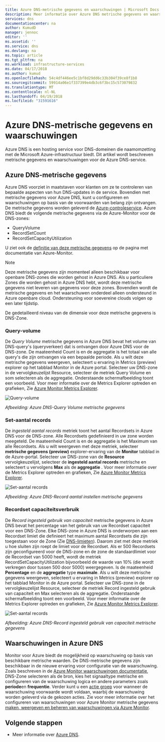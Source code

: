 ```yaml
---
title: Azure DNS-metrische gegevens en waarschuwingen | Microsoft Docs
description: Meer informatie over Azure DNS metrische gegevens en waarschuwingen.
services: dns
documentationcenter: na
author: KumudD
manager: jennoc
editor: ''
ms.assetid: ''
ms.service: dns
ms.devlang: na
ms.topic: article
ms.tgt_pltfrm: na
ms.workload: infrastructure-services
ms.date: 04/17/2018
ms.author: kumud
ms.openlocfilehash: 54c4df446ee5c1bf8d29dd6c33b304f39ce8f1b8
ms.sourcegitcommit: 59914a06e1f337399e4db3c6f3bc15c573079832
ms.translationtype: MT
ms.contentlocale: nl-NL
ms.lasthandoff: 04/19/2018
ms.locfileid: "31591616"
---
```

# <a name="azure-dns-metrics-and-alerts"></a>Azure DNS-metrische gegevens en waarschuwingen
Azure DNS is een hosting service voor DNS-domeinen die naamomzetting met de Microsoft Azure-infrastructuur biedt. Dit artikel wordt beschreven metrische gegevens en waarschuwingen voor de Azure DNS-service.

## <a name="azure-dns-metrics"></a>Azure DNS-metrische gegevens

Azure DNS voorziet in maatstaven voor klanten om ze te controleren van bepaalde aspecten van hun DNS-updates in de service. Bovendien met metrische gegevens voor Azure DNS, kunt u configureren en waarschuwingen op basis van de voorwaarden van belang zijn ontvangen. De metrische gegevens worden geleverd de [Azure-controleservice](../monitoring-and-diagnostics/index.yml). Azure DNS biedt de volgende metrische gegevens via de Azure-Monitor voor de DNS-zones:

-   QueryVolume
-   RecordSetCount
-   RecordSetCapacityUtilization

U ziet ook de [definitie van deze metrische gegevens](../monitoring-and-diagnostics/monitoring-supported-metrics.md#microsoftnetworkdnszones) op de pagina met documentatie van Azure-Monitor.
>[!NOTE]
> Deze metrische gegevens zijn momenteel alleen beschikbaar voor openbare DNS-zones die worden gehost in Azure DNS. Als u particuliere Zones die worden gehost in Azure DNS hebt, wordt deze metrische gegevens niet leveren van gegevens voor deze zones. Bovendien wordt de metrische gegevens en het waarschuwen onderdeel alleen ondersteund in Azure openbare cloud. Ondersteuning voor soevereine clouds volgen op een later tijdstip. 

De gedetailleerd niveau van de dimensie voor deze metrische gegevens is DNS-Zone.

### <a name="query-volume"></a>Query-volume

De *Query Volume* metrische gegevens in Azure DNS bevat het volume van DNS-query's (queryverkeer) dat is ontvangen door Azure DNS voor de DNS-zone. De maateenheid Count is en de aggregatie is het totaal van alle query's die zijn ontvangen via een bepaalde periode. Als u wilt deze metrische gegevens weergeven, selecteert u ervaring in Metrics (preview) explorer op het tabblad Monitor in de Azure portal. Selecteer uw DNS-zone in de vervolgkeuzelijst Resource, selecteer de metriek Query Volume en som selecteren als de aggregatie. Onderstaande schermafbeelding toont een voorbeeld.  Voor meer informatie over de Metrics Explorer optreden en grafieken, Zie [Azure Monitor Metrics Explorer](../monitoring-and-diagnostics/monitoring-metric-charts.md).

![Query-volume](./media/dns-alerts-metrics/dns-metrics-query-volume.png)

*Afbeelding: Azure DNS-Query Volume metrische gegevens*

### <a name="record-set-count"></a>Set-aantal records
De *ingesteld aantal records* metriek toont het aantal Recordsets in Azure DNS voor de DNS-zone. Alle Recordsets gedefinieerd in uw zone worden meegeteld. De maateenheid Count is en de aggregatie is het Maximum van alle Recordsets. Als u wilt weergeven met deze metriek, selecteer **metrische gegevens (preview)** explorer-ervaring van de **Monitor** tabblad in de Azure-portal. Selecteer uw DNS-zone van de **Resource** vervolgkeuzelijst, selecteer de **ingesteld aantal records** metrische en selecteert u vervolgens **Max** als de **aggregatie** . Voor meer informatie over de Metrics Explorer optreden en grafieken, Zie [Azure Monitor Metrics Explorer](../monitoring-and-diagnostics/monitoring-metric-charts.md). 

![Set-aantal records](./media/dns-alerts-metrics/dns-metrics-record-set-count.png)

*Afbeelding: Azure DNS-Record aantal instellen metrische gegevens*


### <a name="record-set-capacity-utilization"></a>Recordset capaciteitsverbruik
De *Record ingesteld gebruik van capaciteit* metrische gegevens in Azure DNS bevat het percentage van het gebruik van uw Recordset capaciteit voor een DNS-Zone. Elke DNS-zone in Azure DNS is onderworpen aan een Recordset limiet die definieert het maximum aantal Recordsets die zijn toegestaan voor de Zone (Zie [DNS-limieten](dns-zones-records.md#limits)). Daarom ziet met deze metriek u hoe sluiten zijn roept de limiet voor de Recordset. Als er 500 Recordsets zijn geconfigureerd voor de DNS-zone en de zone de standaardlimiet voor de Recordset van 5000 heeft, wordt de metriek RecordSetCapacityUtilization bijvoorbeeld de waarde van 10% (die wordt verkregen door tussen 500 door 5000) weergegeven. Is de maateenheid **Percentage** en de **aggregatie** type **maximale**. Als u wilt deze metrische gegevens weergeven, selecteert u ervaring in Metrics (preview) explorer op het tabblad Monitor in de Azure portal. Selecteer uw DNS-zone in de vervolgkeuzelijst Resource, selecteer de metriek Record ingesteld gebruik van capaciteit en Max selecteren als de aggregatie. Onderstaande schermafbeelding toont een voorbeeld. Voor meer informatie over de Metrics Explorer optreden en grafieken, Zie [Azure Monitor Metrics Explorer](../monitoring-and-diagnostics/monitoring-metric-charts.md). 

![Set-aantal records](./media/dns-alerts-metrics/dns-metrics-record-set-capacity-uitlization.png)

*Afbeelding: Azure DNS-Record ingesteld gebruik van capaciteit metrische gegevens*

## <a name="alerts-in-azure-dns"></a>Waarschuwingen in Azure DNS
Monitor voor Azure biedt de mogelijkheid op waarschuwing op basis van beschikbare metrische waarden. De DNS-metrische gegevens zijn beschikbaar in de nieuwe ervaring voor configuratie van de waarschuwing. Zoals beschreven in de [Azure Monitor waarschuwingen documentatie](../monitoring-and-diagnostics/monitor-alerts-unified-usage.md), DNS-Zone selecteren als de bron, kies het signaaltype metrische en configureren van de waarschuwing logica en andere parameters zoals **periode**en **frequentie**. Verder kunt u een [actie groep](../monitoring-and-diagnostics/monitoring-action-groups.md) voor wanneer de waarschuwing voorwaarde wordt voldaan, waarbij de waarschuwing worden geleverd via de gekozen acties. Zie voor meer informatie over het configureren van waarschuwingen voor Azure Monitor metrische gegevens [maken, weergeven en beheren van waarschuwingen via Azure Monitor](../monitoring-and-diagnostics/monitor-alerts-unified-usage.md). 

## <a name="next-steps"></a>Volgende stappen
- Meer informatie over [Azure DNS](dns-overview.md).
